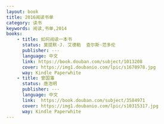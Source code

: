 ```yaml
---
layout: book
title: 2016阅读书单
category: 读书
keywords: 阅读,书单,2014
books:
    - title: 如何阅读一本书 
      status: 莫提默·J. 艾德勒  查尔斯·范多伦
      publisher: ---
      language: 中文
      link: https://book.douban.com/subject/1013208
      cover: https://img1.doubanio.com/lpic/s1670978.jpg 
      way: Kindle Paperwhite
    - title: 曾国藩
      status: 唐浩明 
      publisher: ---
      language: 中文
      link:  https://book.douban.com/subject/3584971
      cover: https://img1.doubanio.com/lpic/s10315317.jpg 
      way: Kindle Paperwhite
---
```

